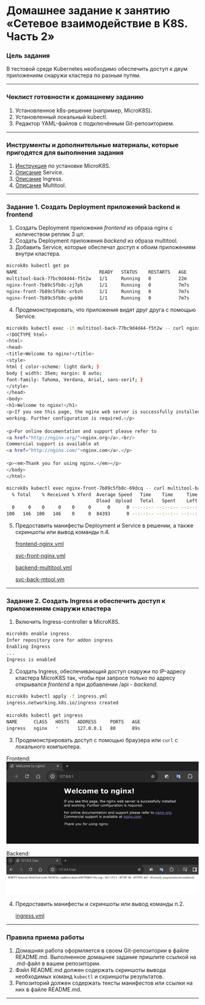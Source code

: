 # Домашнее задание к занятию «Сетевое взаимодействие в K8S. Часть 2»

### Цель задания

В тестовой среде Kubernetes необходимо обеспечить доступ к двум приложениям снаружи кластера по разным путям.

------

### Чеклист готовности к домашнему заданию

1. Установленное k8s-решение (например, MicroK8S).
2. Установленный локальный kubectl.
3. Редактор YAML-файлов с подключённым Git-репозиторием.

------

### Инструменты и дополнительные материалы, которые пригодятся для выполнения задания

1. [Инструкция](https://microk8s.io/docs/getting-started) по установке MicroK8S.
2. [Описание](https://kubernetes.io/docs/concepts/services-networking/service/) Service.
3. [Описание](https://kubernetes.io/docs/concepts/services-networking/ingress/) Ingress.
4. [Описание](https://github.com/wbitt/Network-MultiTool) Multitool.

------

### Задание 1. Создать Deployment приложений backend и frontend

1. Создать Deployment приложения _frontend_ из образа nginx с количеством реплик 3 шт.
2. Создать Deployment приложения _backend_ из образа multitool.
3. Добавить Service, которые обеспечат доступ к обоим приложениям внутри кластера.

```bash
microk8s kubectl get po
NAME                              READY   STATUS    RESTARTS   AGE
multitool-back-77bc9d4d44-f5t2w   1/1     Running   0          22m
nginx-front-7b89c5fb8c-zj7ph      1/1     Running   0          7m7s
nginx-front-7b89c5fb8c-xrbzh      1/1     Running   0          7m7s
nginx-front-7b89c5fb8c-gvb9d      1/1     Running   0          7m7s
```

4. Продемонстрировать, что приложения видят друг друга с помощью Service.

```bash
microk8s kubectl exec -it multitool-back-77bc9d4d44-f5t2w -- curl nginx-front
<!DOCTYPE html>
<html>
<head>
<title>Welcome to nginx!</title>
<style>
html { color-scheme: light dark; }
body { width: 35em; margin: 0 auto;
font-family: Tahoma, Verdana, Arial, sans-serif; }
</style>
</head>
<body>
<h1>Welcome to nginx!</h1>
<p>If you see this page, the nginx web server is successfully installed and
working. Further configuration is required.</p>

<p>For online documentation and support please refer to
<a href="http://nginx.org/">nginx.org</a>.<br/>
Commercial support is available at
<a href="http://nginx.com/">nginx.com</a>.</p>

<p><em>Thank you for using nginx.</em></p>
</body>
</html>
```

```bash
microk8s kubectl exec nginx-front-7b89c5fb8c-69dcq -- curl multitool-back
  % Total    % Received % Xferd  Average Speed   Time    Time     Time  Current
                                 Dload  Upload   Total   Spent    Left  Speed
  0     0    0     0    0     0      0      0 --:--:-- --:--:-- --:--:--     0WBITT Network MultiTool (with NGINX) - multitool-back-6987f5d6b7-9wmzp - 10.1.152.1 - HTTP: 80 , HTTPS: 443 . (Formerly praqma/network-multitool)
100   146  100   146    0     0  84393      0 --:--:-- --:--:-- --:--:--  142k
```

5. Предоставить манифесты Deployment и Service в решении, а также скриншоты или вывод команды п.4.

    [frontend-nginx.yml](./frontend-nginx.yml)

    [svc-front-nginx.yml](./svc-front-nginx.yml)

    [backend-multitool.yml](./backend-multitool.yml)

    [svc-back-mtool.ym](./svc-back-mtool.yml)

------

### Задание 2. Создать Ingress и обеспечить доступ к приложениям снаружи кластера

1. Включить Ingress-controller в MicroK8S.
```bash
microk8s enable ingress
Infer repository core for addon ingress
Enabling Ingress
...
Ingress is enabled
```

2. Создать Ingress, обеспечивающий доступ снаружи по IP-адресу кластера MicroK8S так, чтобы при запросе только по адресу открывался _frontend_ а при добавлении /api - _backend_.

```bash
microk8s kubectl apply -f ingress.yml 
ingress.networking.k8s.io/ingress created

microk8s kubectl get ingress
NAME      CLASS   HOSTS   ADDRESS     PORTS   AGE
ingress   nginx   *       127.0.0.1   80      89s
```

3. Продемонстрировать доступ с помощью браузера или `curl` с локального компьютера.


Frontend:
![Ingress /](./assets/ingress_front.png)

Backend:
![Ingress /api](./assets/ingress_back.png)


4. Предоставить манифесты и скриншоты или вывод команды п.2.

    [ingress.yml](./ingress.yml)

------

### Правила приема работы

1. Домашняя работа оформляется в своем Git-репозитории в файле README.md. Выполненное домашнее задание пришлите ссылкой на .md-файл в вашем репозитории.
2. Файл README.md должен содержать скриншоты вывода необходимых команд `kubectl` и скриншоты результатов.
3. Репозиторий должен содержать тексты манифестов или ссылки на них в файле README.md.

------
